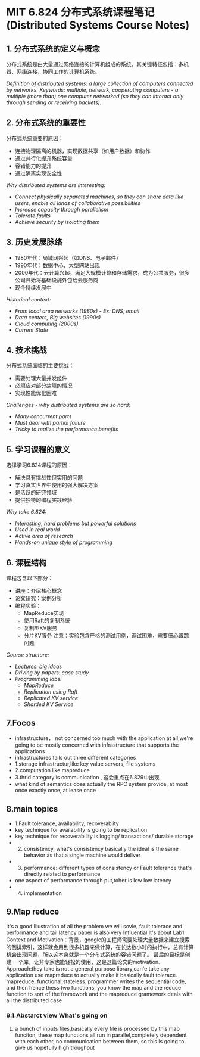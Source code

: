 # MIT 6.824 分布式系统课程笔记 (Distributed Systems Course Notes)

## 1. 分布式系统的定义与概念
分布式系统是由大量通过网络连接的计算机组成的系统。其关键特征包括：多机器、网络连接、协同工作的计算机系统。

*Definition of distributed systems: a large collection of computers connected by networks. Keywords: multiple, network, cooperating computers - a multiple (more than) one computer networked (so they can interact only through sending or receiving packets).*

## 2. 分布式系统的重要性
分布式系统重要的原因：
- 连接物理隔离的机器，实现数据共享（如用户数据）和协作
- 通过并行化提升系统容量
- 容错能力的提升
- 通过隔离实现安全性

*Why distributed systems are interesting:*
- *Connect physically separated machines, so they can share data like users, enable all kinds of collaborative possibilities*
- *Increase capacity through parallelism*
- *Tolerate faults*
- *Achieve security by isolating them*

## 3. 历史发展脉络
- 1980年代：局域网兴起（如DNS、电子邮件）
- 1990年代：数据中心、大型网站出现
- 2000年代：云计算兴起，满足大规模计算和存储需求，成为公共服务，很多公司开始将基础设施外包给云服务商
- 现今持续发展中

*Historical context:*
- *From local area networks (1980s) - Ex: DNS, email*
- *Data centers, Big websites (1990s)*
- *Cloud computing (2000s)*
- *Current State*

## 4. 技术挑战
分布式系统面临的主要挑战：
- 需要处理大量并发组件
- 必须应对部分故障的情况
- 实现性能优化困难

*Challenges - why distributed systems are so hard:*
- *Many concurrent parts*
- *Must deal with partial failure*
- *Tricky to realize the performance benefits*

## 5. 学习课程的意义
选择学习6.824课程的原因：
- 解决具有挑战性但实用的问题
- 学习真实世界中使用的强大解决方案
- 是活跃的研究领域
- 提供独特的编程实践经验

*Why take 6.824:*
- *Interesting, hard problems but powerful solutions*
- *Used in real world*
- *Active area of research*
- *Hands-on unique style of programming*

## 6. 课程结构
课程包含以下部分：
- 讲座：介绍核心概念
- 论文研究：案例分析
- 编程实验：
   - MapReduce实现
   - 使用Raft的复制系统
   - 复制型KV服务
   - 分片KV服务
     注意：实验包含严格的测试用例，调试困难，需要细心跟踪问题

*Course structure:*
- *Lectures: big ideas*
- *Driving by papers: case study*
- *Programming labs:*
   - *MapReduce*
   - *Replication using Raft*
   - *Replicated KV service*
   - *Sharded KV Service*

## 7.Focos
- infrastructure， not concerned too much with the application at all,we're going to be mostly concerned with infrastructure that supports the applications
- infrastructures falls out three different categories
- 1.storage infrastructur,like key value servers, file systems
- 2.computation like mapreduce
- 3.thrid category is communication , 这会重点在6.829中出现
- what kind of semantics does actually the RPC system provide, at most once exactly once, at lease once

## 8.main topics
- 1.Fault tolerance, availability, recoverablity
- key technique for availability is going to be replication
- key technique for recoverability is logging/ transactions/ durable storage
- 2. consistency, what's consistency basically the ideal is the same behavior as that a single machine would deliver
- 3. performance: different types of consistency or Fault tolerance that's directly related to performance
- one aspect of performance through put,toher is low low latency
- 4. implementation 

## 9.Map reduce
It's a good Illustration of all the problem we will sovle, fault tolerace and performance and tail latency
paper is also very Influential
It's about Lab1
Context and Motivation：背景，google的工程师需要处理大量数据来建立搜索的倒排索引，这样就会用到很多机器来做计算，在长达数小时的执行中，总有计算机会出现问题，所以这本身就是一个分布式系统的容错问题了。 最后的目标是创建 一个库，让非专家也能轻松的使用，这是这篇论文的motivation.
Approach:they take is not a general purpose library,can'e take any application use mapreduce to actually make it basically fault tolerace. mapreduce, functional,stateless.
programmer writes the sequential code, and then hence thess two functions, you know the map and the reduce function to sort of the  framework and the mapreduce gramework deals with all the distributed case

### 9.1.Abstarct view What's going on
1. a bunch of inputs files,basically every file is processed by this map funciton, these map functions all run in parallel,completely dependent with each other, no communication between them, so this is going to give us hopefully high troughput






























